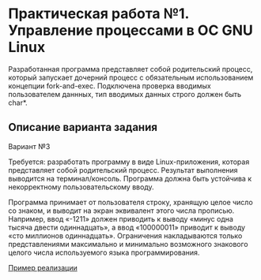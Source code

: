 # Практическая работа №1. Управление процессами в ОС GNU Linux

Разработанная программа представляет собой родительский процесс, который запускает дочерний процесс с обязательным использованием концепции fork-and-exec. Подключена проверка вводимых пользователем даннных, тип вводимых данных строго должен быть char*.

## Описание варианта задания
Вариант №3

Требуется: разработать программу в виде Linux-приложения, которая представляет собой родительский процесс. Результат выполнения выводится на терминал/консоль. Программа должна быть устойчива к некорректному пользовательскому вводу.

Программа принимает от пользователя строку, хранящую целое число со знаком, и выводит на экран эквивалент этого числа прописью. Например, ввод «-1211» должен приводить к выводу «минус одна тысяча двести одиннадцать», а ввод «100000011» приводит к выводу «сто миллионов одиннадцать». Ограничения накладываются только представлениями максимально и минимально возможного знакового целого числа используемого языка программирования.

[Пример реализации](http://algolist.manual.ru/maths/misc/sumwrite.php)
